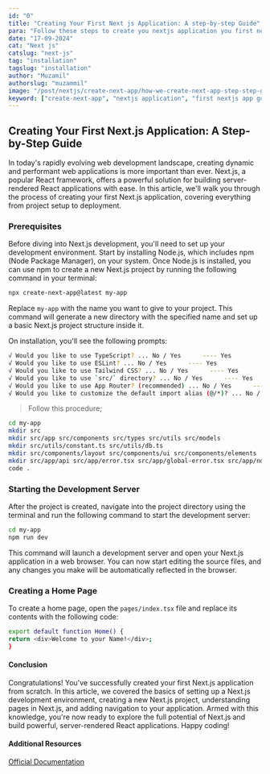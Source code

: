```yaml
---
id: "0"
title: "Creating Your First Next js Application: A step-by-step Guide"
para: "Follow these steps to create you nextjs application you first next js application."
date: "17-09-2024"
cat: "Next js"
catslug: "next-js"
tag: "installation"
tagslug: "installation"
author: "Muzamil"
authorslug: "muzammil"
image: "/post/nextjs/create-next-app/how-we-create-next-app-step-step-guide.webp"
keyword: ["create-next-app", "nextjs application", "first nextjs app guide"]
---
```


## Creating Your First Next.js Application: A Step-by-Step Guide

In today's rapidly evolving web development landscape, creating dynamic and performant web applications is more important than ever. Next.js, a popular React framework, offers a powerful solution for building server-rendered React applications with ease. In this article, we'll walk you through the process of creating your first Next.js application, covering everything from project setup to deployment.

### Prerequisites

Before diving into Next.js development, you'll need to set up your development environment. Start by installing Node.js, which includes npm (Node Package Manager), on your system. Once Node.js is installed, you can use npm to create a new Next.js project by running the following command in your terminal:

```bash
npx create-next-app@latest my-app
```

Replace `my-app` with the name you want to give to your project. This command will generate a new directory with the specified name and set up a basic Next.js project structure inside it.

On installation, you'll see the following prompts:

```bash
√ Would you like to use TypeScript? ... No / Yes      ---- Yes
√ Would you like to use ESLint? ... No / Yes      ---- Yes
√ Would you like to use Tailwind CSS? ... No / Yes      ---- Yes
√ Would you like to use `src/` directory? ... No / Yes      ---- Yes
√ Would you like to use App Router? (recommended) ... No / Yes      ---- Yes
√ Would you like to customize the default import alias (@/*)? ... No / Yes      ---- Yes
```

> Follow this procedure;

```bash
cd my-app
mkdir src
mkdir src/app src/components src/types src/utils src/models
mkdir src/utils/constant.ts src/utils/db.ts
mkdir src/components/layout src/components/ui src/components/elements
mkdir src/app/api src/app/error.tsx src/app/global-error.tsx src/app/not-found.tsx
code .
```

### Starting the Development Server

After the project is created, navigate into the project directory using the terminal and run the following command to start the development server:

```bash
cd my-app
npm run dev
```

This command will launch a development server and open your Next.js application in a web browser. You can now start editing the source files, and any changes you make will be automatically reflected in the browser.

### Creating a Home Page

To create a home page, open the `pages/index.tsx` file and replace its contents with the following code:

```bash
export default function Home() {
return <div>Welcome to your Name!</div>;
}
```

#### Conclusion

Congratulations! You've successfully created your first Next.js application from scratch. In this article, we covered the basics of setting up a Next.js development environment, creating a new Next.js project, understanding pages in Next.js, and adding navigation to your application. Armed with this knowledge, you're now ready to explore the full potential of Next.js and build powerful, server-rendered React applications. Happy coding!

#### Additional Resources

[Official Documentation](/)

<!-- How to solve Unknown At Rule Warnings: Resolving @apply, @tailwind, and unknownAtRules

how-to-solve-unknown-at-rule-warnings-resolving-apply-tailwind-and-unknownatrules-errors-in-tailwind-css -->

